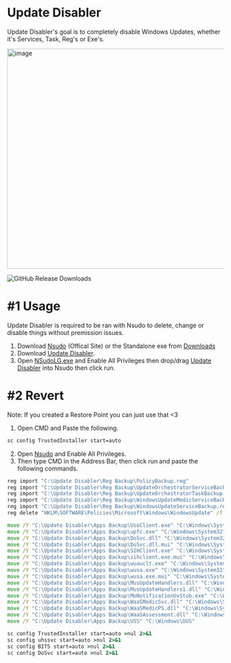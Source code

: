 # Update Disabler
Update Disabler's goal is to completely disable Windows Updates, whether it's Services, Task, Reg's or Exe's.

<img width="978" height="512" alt="image" src="https://github.com/user-attachments/assets/5b679e9e-de15-49f1-929b-fc6cc187ba3c" />

![GitHub Release Downloads](https://img.shields.io/github/downloads/QuakedK/Update-Disabler/total)

# #1 Usage
Update Disabler is required to be ran with Nsudo to delete, change or disable things without premission issues.

1. Download [Nsudo](https://github.com/M2TeamArchived/NSudo/releases/download/9.0-Preview1/NSudo_9.0_Preview1_9.0.2676.0.zip) (Offical Site) or the Standalone exe from [Downloads](https://github.com/QuakedK/Update-Disabler/raw/refs/heads/main/Downloads/NSudoLG.exe)
2. Download [Update Disabler](https://github.com/QuakedK/Update-Disabler/releases/download/WindowsUpdates/Update-Disabler-V1.0.bat).
3. Open [NSudoLG.exe](https://github.com/QuakedK/Update-Disabler/raw/refs/heads/main/Downloads/NSudoLG.exe) and Enable All Privileges then drop/drag [Update Disabler](https://github.com/QuakedK/Update-Disabler/releases/download/WindowsUpdates/Update-Disabler-V1.0.bat) into Nsudo then click run.

# #2 Revert
Note: If you created a Restore Point you can just use that <3

1. Open CMD and Paste the following.
```bat
sc config TrustedInstaller start=auto
```
2. Open [Nsudo](https://github.com/QuakedK/Task-Destroyer/raw/refs/heads/main/Downloads/NSudoLG.exe) and Enable All Privileges.
3. Then type CMD in the Address Bar, then click run and paste the following commands.
```bat
reg import "C:\Update Disabler\Reg Backup\PolicyBackup.reg"
reg import "C:\Update Disabler\Reg Backup\UpdateOrchestratorServiceBackup.reg" 
reg import "C:\Update Disabler\Reg Backup\UpdateOrchestratorTaskBackup.reg"
reg import "C:\Update Disabler\Reg Backup\WindowsUpdateMedicServiceBackup.reg"
reg import "C:\Update Disabler\Reg Backup\WindowsUpdateServiceBackup.reg"
reg delete "HKLM\SOFTWARE\Policies\Microsoft\Windows\WindowsUpdate" /f

move /Y "C:\Update Disabler\Apps Backup\UsoClient.exe" "C:\Windows\System32"
move /Y "C:\Update Disabler\Apps Backup\upfc.exe" "C:\Windows\System32"
move /Y "C:\Update Disabler\Apps Backup\DoSvc.dll" "C:\Windows\System32"
move /Y "C:\Update Disabler\Apps Backup\DoSvc.dll.mui" "C:\Windows\System32\en-US"
move /Y "C:\Update Disabler\Apps Backup\SIHClient.exe" "C:\Windows\System32"        
move /Y "C:\Update Disabler\Apps Backup\sihclient.exe.mui" "C:\Windows\System32\en-US"
move /Y "C:\Update Disabler\Apps Backup\wuauclt.exe" "C:\Windows\System32"
move /Y "C:\Update Disabler\Apps Backup\wusa.exe" "C:\Windows\System32"
move /Y "C:\Update Disabler\Apps Backup\wusa.exe.mui" "C:\Windows\System32\en-US"
move /Y "C:\Update Disabler\Apps Backup\MusUpdateHandlers.dll" "C:\Windows\System32"
move /Y "C:\Update Disabler\Apps Backup\MusUpdateHandlers1.dll" "C:\Windows\System32"
move /Y "C:\Update Disabler\Apps Backup\MoNotificationUxStub.exe" "C:\Windows\System32"
move /Y "C:\Update Disabler\Apps Backup\WaaSMedicSvc.dll" "C:\Windows\System32"
move /Y "C:\Update Disabler\Apps Backup\WaaSMedicPS.dll" "C:\Windows\System32"
move /Y "C:\Update Disabler\Apps Backup\WaaSAssessment.dll" "C:\Windows\System32"
move /Y "C:\Update Disabler\Apps Backup\USS" "C:\Windows\UUS"

sc config TrustedInstaller start=auto >nul 2>&1
sc config uhssvc start=auto >nul 2>&1
sc config BITS start=auto >nul 2>&1
sc config DoSvc start=auto >nul 2>&1
```
